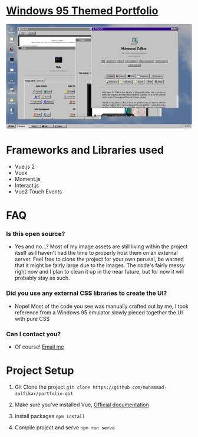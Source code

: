 # [Windows 95 Themed Portfolio](https://muhammad-zulfikar.web.app)

<img width="1440" alt="Screenshot" src="/screenshot.png">

# Frameworks and Libraries used
- Vue.js 2
- Vuex
- Moment.js
- Interact.js
- Vue2 Touch Events

# FAQ
### Is this open source?
- Yes and no...? Most of my image assets are still living within the project itself as I haven't had the time to properly host them on an external server. Feel free to clone the project for your own perusal, be warned that it might be fairly large due to the images. The code's fairly messy right now and I plan to clean it up in the near future, but for now it will probably stay as such. 

### Did you use any external CSS libraries to create the UI?
- Nope! Most of the code you see was manually crafted out by me, I took reference from a Windows 95 emulator slowly pieced together the UI with pure CSS

### Can I contact you?
- Of course! [Email me](mailto:muhammad-zulfikar@duck.com)

# Project Setup
1. Git Clone the project
```git clone https://github.com/muhammad-zulfikar/portfolio.git```

2. Make sure you've installed Vue, [Official documentation](https://vuejs.org/v2/guide/installation.html)

3. Install packages
```npm install```

4. Compile project and serve
```npm run serve```
